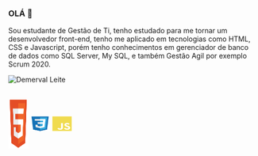 ### OLÁ 👋
Sou estudante de Gestão de Ti, tenho estudado para me tornar um desenvolvedor front-end, tenho me aplicado em tecnologias como HTML, CSS e Javascript,
porém tenho conhecimentos em gerenciador de banco de dados como SQL Server, My SQL, e também Gestão Agil por exemplo Scrum 2020.  


![Demerval Leite](https://github-readme-stats.vercel.app/api?username=demervalleite&theme=radical)

<div style="display: inline_block"><br>
 <img align="center" alt="Demerval-HTML" height="100" width="40" src="https://raw.githubusercontent.com/devicons/devicon/master/icons/html5/html5-original.svg">
 <img align="center" alt="Demerval-CSS" height="30" width="40" src="https://raw.githubusercontent.com/devicons/devicon/master/icons/css3/css3-original.svg">
 <img align="center" alt="Demerval-Js" height="30" width="40" src="https://raw.githubusercontent.com/devicons/devicon/master/icons/javascript/javascript-plain.svg">
</div>
<!--
**demervalleite/demervalleite** is a ✨ _special_ ✨ repository because its `README.md` (this file) appears on your GitHub profile.



